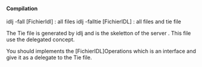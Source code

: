#### Compilation

idlj -fall [FichierIdl] : all files
idlj -falltie [FichierIDL] : all files and tie file


The Tie file is generated by idlj and is the skeletton of the server 
. This file use the delegated concept.

You should implements the [FichierIDL]Operations which is an interface and give it as a delegate to the Tie file.